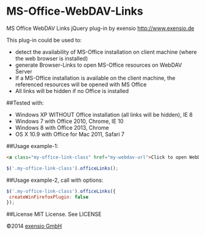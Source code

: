 MS-Office-WebDAV-Links
======================

MS Office WebDAV Links jQuery plug-in by exensio http://www.exensio.de


This plug-in could be used to:
 - detect the availability of MS-Office installation on client machine (where the web browser is installed)
 - generate Browser-Links to open MS-Office resources on WebDAV Server
 - If a MS-Office installation is available on the client machine, the referenced resources will be opened with MS Office
 - All links will be hidden if no Office is installed


##Tested with:
 - Windows XP WITHOUT Office installation (all links will be hidden), IE 8
 - Windows 7 with Office 2010, Chrome, IE 10
 - Windows 8 with Office 2013, Chrome
 - OS X 10.9 with Office for Mac 2011, Safari 7


##Usage example-1:
```html
<a class="my-office-link-class" href="my-webdav-url">Click to open WebDAV Resource with your local MS Office Program</a>
```

```javascript
$('.my-office-link-class').officeLinks();
```


##Usage example-2, call with options:

```javascript
$('.my-office-link-class').officeLinks({
 createWinFirefoxPlugin: false
});
```


##License
MIT License. See LICENSE

©2014 [exensio GmbH](http://www.exensio.de)
